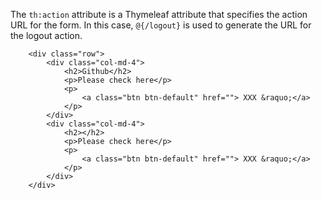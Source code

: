 

The `th:action` attribute is a Thymeleaf attribute that specifies the action URL for the form. In this case, `@{/logout}` is used to generate the URL for the logout action.

```
    <div class="row">
        <div class="col-md-4">
            <h2>Github</h2>
            <p>Please check here</p>
            <p>
                <a class="btn btn-default" href=""> XXX &raquo;</a>
            </p>
        </div>
        <div class="col-md-4">
            <h2></h2>
            <p>Please check here</p>
            <p>
                <a class="btn btn-default" href=""> XXX &raquo;</a>
            </p>
        </div>
    </div>
```